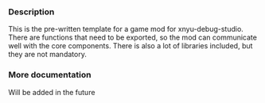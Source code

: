 ### Description

This is the pre-written template for a game mod for xnyu-debug-studio. There are functions that need to be exported, so the mod can communicate well with the core components. There is also a lot of libraries included, but they are not mandatory.

### More documentation

Will be added in the future
